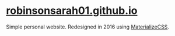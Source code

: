 [robinsonsarah01.github.io](http://robinsonsarah01.github.io/)
=========================

Simple personal website. Redesigned in 2016 using [MaterializeCSS](http://materializecss.com/).

